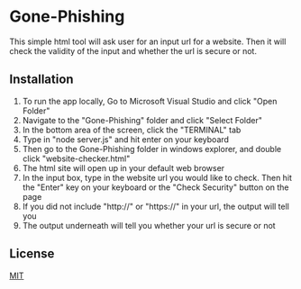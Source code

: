 # Gone-Phishing

This simple html tool will ask user for an input url for a website. Then it will check the validity of the input and whether the url is secure or not.

## Installation

1. To run the app locally, Go to Microsoft Visual Studio and click "Open Folder"
2. Navigate to the "Gone-Phishing" folder and click "Select Folder"
3. In the bottom area of the screen, click the "TERMINAL" tab
4. Type in "node server.js" and hit enter on your keyboard
5. Then go to the Gone-Phishing folder in windows explorer, and double click "website-checker.html"
6. The html site will open up in your default web browser
7. In the input box, type in the website url you would like to check. Then hit the "Enter" key on your keyboard or the "Check Security" button on the page
8. If you did not include "http://" or "https://" in your url, the output will tell you
9. The output underneath will tell you whether your url is secure or not

## License

[MIT](https://choosealicense.com/licenses/mit/)
